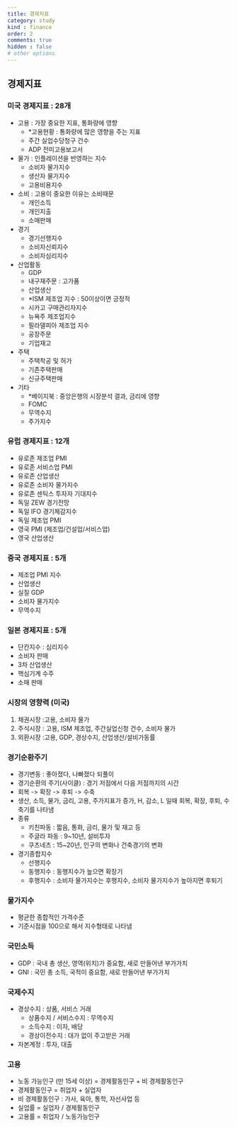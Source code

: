 ```yaml
---
title: 경제지표
category: study
kind : finance
order: 2
comments: true
hidden : false
# other options
---
```


## 경제지표

### 미국 경제지표 : 28개
- 고용 : 가장 중요한 지표, 통화량에 영향
  - *고용현황 : 통화량에 많은 영향을 주는 지표
  - 주간 실업수당청구 건수
  - ADP 전미고용보고서
- 물가 : 인플레이션을 반영하는 지수
  - 소비자 물가지수
  - 생산자 물가지수
  - 고용비용지수
- 소비 : 고용이 중요한 이유는 소비때문
  - 개인소득
  - 개인지출
  - 소매판매
- 경기
  - 경기선행지수
  - 소비자신뢰지수
  - 소비자심리지수
- 산업활동
  - GDP
  - 내구재주문 : 고가품
  - 산업생산
  - *ISM 제조업 지수 : 50이상이면 긍정적
  - 시카고 구매관리자지수
  - 뉴욕주 제조업지수
  - 필라델피아 제조업 지수
  - 공장주문
  - 기업재고
- 주택
  - 주택착공 및 허가
  - 기존주택판매
  - 신규주택판매
- 기타
  - *베이지북 : 중앙은행의 시장분석 결과, 금리에 영향
  - FOMC
  - 무역수지
  - 주가지수

### 유럽 경제지표 : 12개
- 유로존 제조업 PMI
- 유로존 서비스업 PMI
- 유로존 산업생산
- 유로존 소비자 물가지수
- 유로존 센틱스 투자자 기대지수
- 독일 ZEW 경기전망
- 독일 IFO 경기체감지수
- 독일 제조업 PMI
- 영국 PMI (제조업/건설업/서비스업)
- 영국 산업생산

### 중국 경제지표 : 5개
- 제조업 PMI 지수
- 산업생산
- 실질 GDP
- 소비자 물가지수
- 무역수지

### 일본 경제지표 : 5개
- 단칸지수 : 심리지수
- 소비자 판매
- 3차 산업생산
- 핵심기계 수주
- 소매 판매

### 시장의 영향력 (미국)
1. 채권시장 :고용, 소비자 물가
2. 주식시장 : 고용, ISM 제조업, 주간실업신청 건수, 소비자 물가
3. 외환시장 :고용, GDP, 경상수지, 산업생산/설비가동률

### 경기순환주기
- 경기변동 : 좋아졌다, 나빠졌다 되풀이
- 경기순환의 주기(사이클) : 경기 저점에서 다음 저점까지의 시간
- 회복 -> 확장 -> 후퇴 -> 수축
- 생산, 소득, 물가, 금리, 고용, 주가지표가 증가, H, 감소, L 일때 회복, 확장, 후퇴, 수축기를 나타냄
- 종류
  - 키친파동 : 짧음, 통화, 금리, 물가 및 재고 등
  - 주글라 파동 : 9~10년, 설비투자
  - 쿠츠네츠 : 15~20년, 인구의 변화나 건축경기의 변화
- 경기종합지수
  - 선행지수
  - 동행지수 : 동행지수가 높으면 확장기
  - 후행지수 : 소비자 물가지수는 후행지수, 소비자 물가지수가 높아지면 후퇴기

### 물가지수
- 평균한 종합적인 가격수준
- 기준시점을 100으로 해서 지수형태로 나타냄

### 국민소득
- GDP : 국내 총 생산, 영역(위치)가 중요함, 새로 만들어낸 부가가치
- GNI : 국민 총 소득, 국적이 중요함, 새로 만들어낸 부가가치

### 국제수지
- 경상수지 : 상품, 서비스 거래
  - 상품수지 / 서비스수지 : 무역수지
  - 소득수지 : 이자, 배당
  - 경상이전수지 : 대가 없이 주고받은 거래
- 자본계정 : 투자, 대출

### 고용
- 노동 가능인구 (만 15세 이상) = 경제활동인구 + 비 경제활동인구
- 경제활동인구 = 취업자 + 실업자
- 비 경제활동인구 : 가사, 육아, 통학, 자선사업 등
- 실업률 = 실업자 / 경제활동인구
- 고용률 = 취업자 / 노동가능인구